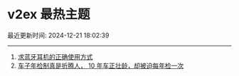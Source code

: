 # v2ex 最热主题

最近更新时间: 2024-12-21 18:02:39

--- 
1. [求蓝牙耳机的正确使用方式](https://www.v2ex.com/t/1099215) 
2. [车子年检制真是折腾人， 10 年车正壮龄，却被迫每年检一次](https://www.v2ex.com/t/1099238) 
